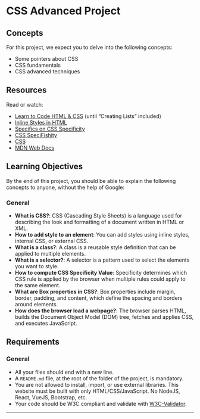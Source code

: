 # CSS Advanced Project

## Concepts

For this project, we expect you to delve into the following concepts:

- Some pointers about CSS
- CSS fundamentals
- CSS advanced techniques

## Resources

Read or watch:
- [Learn to Code HTML & CSS](http://learn.shayhowe.com/html-css/) (until “Creating Lists” included)
- [Inline Styles in HTML](https://www.codecademy.com/articles/html-inline-styles)
- [Specifics on CSS Specificity](https://css-tricks.com/specifics-on-css-specificity/)
- [CSS SpeciFishity](https://specifishity.com/)
- [CSS](https://developer.mozilla.org/en-US/docs/Web/CSS)
- [MDN Web Docs](https://developer.mozilla.org/)

## Learning Objectives

By the end of this project, you should be able to explain the following concepts to anyone, without the help of Google:

### General
- **What is CSS?**: CSS (Cascading Style Sheets) is a language used for describing the look and formatting of a document written in HTML or XML.
- **How to add style to an element**: You can add styles using inline styles, internal CSS, or external CSS.
- **What is a class?**: A class is a reusable style definition that can be applied to multiple elements.
- **What is a selector?**: A selector is a pattern used to select the elements you want to style.
- **How to compute CSS Specificity Value**: Specificity determines which CSS rule is applied by the browser when multiple rules could apply to the same element.
- **What are Box properties in CSS?**: Box properties include margin, border, padding, and content, which define the spacing and borders around elements.
- **How does the browser load a webpage?**: The browser parses HTML, builds the Document Object Model (DOM) tree, fetches and applies CSS, and executes JavaScript.

## Requirements

### General
- All your files should end with a new line.
- A `README.md` file, at the root of the folder of the project, is mandatory.
- You are not allowed to install, import, or use external libraries. This website must be built with only HTML/CSS/JavaScript. No NodeJS, React, VueJS, Bootstrap, etc.
- Your code should be W3C compliant and validate with [W3C-Validator](https://validator.w3.org/).

---
